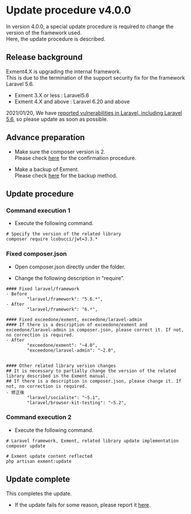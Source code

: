 # Update procedure v4.0.0
In version 4.0.0, a special update procedure is required to change the version of the framework used.  
Here, the update procedure is described.

## Release background
Exment4.X is upgrading the internal framework.  
This is due to the termination of the support security fix for the framework Laravel 5.6.  

- Exment 3.X or less : Laravel5.6
- Exment 4.X and above : Laravel 6.20 and above

2021/01/20, We have [reported vulnerabilities in Laravel, including Laravel 5.6](https://github.com/advisories/GHSA-3p32-j457-pg5x), so please update as soon as possible.


## Advance preparation
- Make sure the composer version is 2.  
Please check [here](/update_composer) for the confirmation procedure.

- Make a backup of Exment.  
Please check [here](/backup) for the backup method.


## Update procedure

### Command execution 1

- Execute the following command.

```
# Specify the version of the related library
composer require lcobucci/jwt=3.3.*
```


### Fixed composer.json
- Open composer.json directly under the folder.

- Change the following description in "require".

```
#### Fixed laravel/framework
- Before
        "laravel/framework": "5.6.*",
- After
        "laravel/framework": "6.*",

#### Fixed exceedone/exment, exceedone/laravel-admin
#### If there is a description of exceedone/exment and exceedone/laravel-admin in composer.json, please correct it. If not, no correction is required.
- After
        "exceedone/exment": "~4.0",
        "exceedone/laravel-admin": "~2.0",

        
#### Other related library version changes
## It is necessary to partially change the version of the related library described in the Exment manual.
## If there is a description in composer.json, please change it. If not, no correction is required.
- 修正後
        "laravel/socialite": "~5.1",
        "laravel/browser-kit-testing": "~5.2",
```

### Command execution 2

- Execute the following command.

```
# Laravel framework, Exment, related library update implementation
composer update

# Exment update content reflected
php artisan exment:update
```

## Update complete
This completes the update.  
* If the update fails for some reason, please report it [here](https://github.com/exceedone/exment/issues/885).

